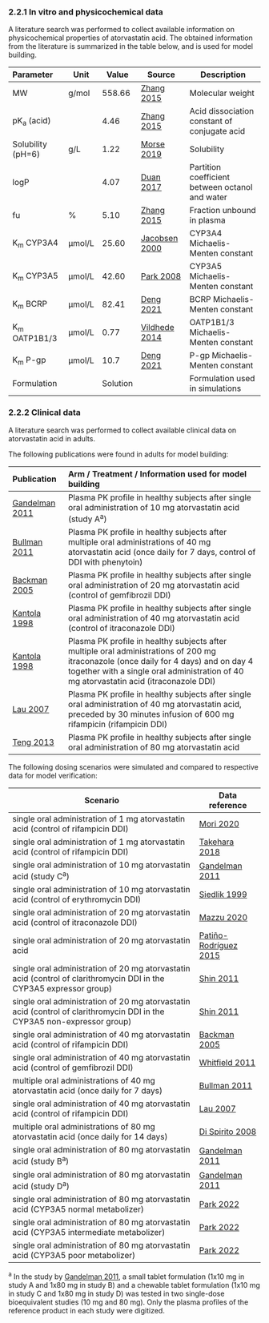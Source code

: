 ### 2.2.1 In vitro and physicochemical data

A literature search was performed to collect available information on physicochemical properties of atorvastatin acid. The obtained information from the literature is summarized in the table below, and is used for model building.

| **Parameter**           | **Unit** | **Value** | Source                               | **Description**                                              |
| :---------------------- | -------- | --------- | ------------------------------------ | ------------------------------------------------------------ |
| MW                      | g/mol    | 558.66    | [Zhang 2015](#21-references)         | Molecular weight                                             |
| pK<sub>a</sub> (acid)   |          | 4.46      | [Zhang 2015](#21-references)         | Acid dissociation constant of conjugate acid                 |
| Solubility (pH=6)       | g/L      | 1.22      | [Morse 2019](#22-references)         | Solubility                                           |
| logP                    |          | 4.07      | [Duan 2017](#23-references)          | Partition coefficient between octanol and water              |
| fu                      | %        | 5.10      | [Zhang 2015](#21-references)         | Fraction unbound in plasma                                   |
| K<sub>m</sub> CYP3A4    | µmol/L   | 25.60     | [Jacobsen 2000](#23-references)      | CYP3A4 Michaelis-Menten constant                             |
| K<sub>m</sub> CYP3A5    | µmol/L   | 42.60     | [Park 2008](#29-references)          | CYP3A5 Michaelis-Menten constant                             |
| K<sub>m</sub> BCRP      | µmol/L   | 82.41     | [Deng 2021](#24-references)          | BCRP Michaelis-Menten constant                               |                
| K<sub>m</sub> OATP1B1/3 | µmol/L   | 0.77      | [Vildhede 2014](#25-references)      | OATP1B1/3 Michaelis-Menten constant                         |
| K<sub>m</sub> P-gp      | µmol/L   | 10.7      | [Deng 2021](#24-references)          | P-gp Michaelis-Menten constant                                |
| Formulation             |          | Solution  |                                      | Formulation used in simulations                              |

### 2.2.2 Clinical data

A literature search was performed to collect available clinical data on atorvastatin acid in adults. 

The following publications were found in adults for model building:

| Publication                     | Arm / Treatment / Information used for model building        |
| :------------------------------ | :----------------------------------------------------------- |
| [Gandelman 2011](#1-references) | Plasma PK profile in healthy subjects after single oral administration of 10 mg atorvastatin acid (study A<sup>a</sup>) |
| [Bullman 2011](#3-references)   | Plasma PK profile in healthy subjects after multiple oral administrations of 40 mg atorvastatin acid (once daily for 7 days, control of DDI with phenytoin)|
| [Backman 2005](#8-references)   | Plasma PK profile in healthy subjects after single oral administration of 20 mg atorvastatin acid (control of gemfibrozil DDI) |
| [Kantola 1998](#10-references)  | Plasma PK profile in healthy subjects after single oral administration of 40 mg atorvastatin acid (control of itraconazole DDI) |
| [Kantola 1998](#10-references)  | Plasma PK profile in healthy subjects after multiple oral administrations of 200 mg itraconazole (once daily for 4 days) and on day 4 together with a single oral administration of 40 mg atorvastatin acid (itraconazole DDI) |
| [Lau 2007](#11-references)      | Plasma PK profile in healthy subjects after single oral administration of 40 mg atorvastatin acid, preceded by 30 minutes infusion of 600 mg rifampicin (rifampicin DDI) |
| [Teng 2013](#14-references)     | Plasma PK profile in healthy subjects after single oral administration of 80 mg atorvastatin acid |



The following dosing scenarios were simulated and compared to respective data for model verification:

| Scenario                                                     | Data reference                        |
| ------------------------------------------------------------ | ------------------------------------- |
| single oral administration of 1  mg atorvastatin acid (control of rifampicin DDI)| [Mori 2020](#12-references)           |
| single oral administration of 1  mg atorvastatin acid (control of rifampicin DDI)| [Takehara 2018](#13-references)       |
| single oral administration of 10 mg atorvastatin acid (study C<sup>a</sup>)                | [Gandelman 2011](#1-references)       |
| single oral administration of 10 mg atorvastatin acid (control of erythromycin DDI)| [Siedlik 1999](#7-references)         |
| single oral administration of 20 mg atorvastatin acid (control of itraconazole DDI)| [Mazzu 2020](#5-references)           |
| single oral administration of 20 mg atorvastatin acid            | [Patiño-Rodríguez 2015](#2-references)|
| single oral administration of 20 mg atorvastatin acid (control of clarithromycin DDI in the CYP3A5 expressor group)       | [Shin 2011](#6-references)            |
| single oral administration of 20 mg atorvastatin acid (control of clarithromycin DDI in the CYP3A5 non-expressor group)    | [Shin 2011](#6-references)            |
| single oral administration of 40 mg atorvastatin acid (control of rifampicin DDI)  | [Backman 2005](#8-references)         |
| single oral administration of 40 mg atorvastatin acid (control of gemfibrozil DDI) | [Whitfield 2011](#9-references)       |
| multiple oral administrations of 40 mg atorvastatin acid (once daily for 7 days)       | [Bullman 2011](#3-references)         |
| single oral administration of 40 mg atorvastatin acid (control of rifampicin DDI)| [Lau 2007](#11-references)            |
| multiple oral administrations of 80 mg atorvastatin acid (once daily for 14 days)      | [Di Spirito 2008](#4-references)      |
| single oral administration of 80 mg atorvastatin acid (study B<sup>a</sup>)                | [Gandelman 2011](#1-references)       |
| single oral administration of 80 mg atorvastatin acid (study D<sup>a</sup>)                | [Gandelman 2011](#1-references)       |
| single oral administration of 80 mg atorvastatin acid (CYP3A5 normal metabolizer) | [Park 2022](#28-references)            |
| single oral administration of 80 mg atorvastatin acid (CYP3A5 intermediate metabolizer) | [Park 2022](#28-references)            |
| single oral administration of 80 mg atorvastatin acid (CYP3A5 poor metabolizer) | [Park 2022](#28-references)            |

<sup>a</sup>  In the study by [Gandelman 2011](#1-references), a small tablet formulation (1x10 mg in study A and 1x80 mg in study B) and a chewable tablet
formulation (1x10 mg in study C and 1x80 mg in study D) was tested in two single-dose bioequivalent studies (10 mg and
80 mg). Only the plasma profiles of the reference product in each study were digitized. 
